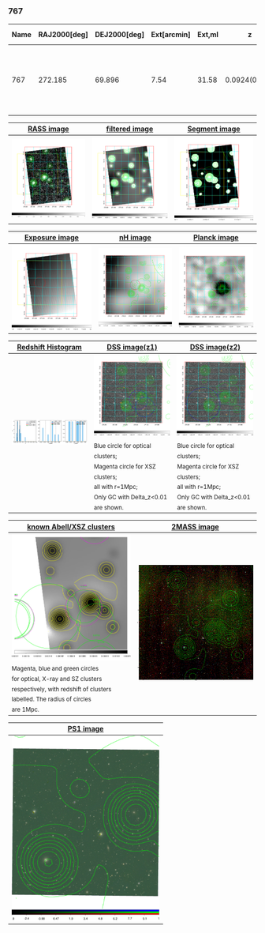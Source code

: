 <div STYLE="page-break-after: always;"></div>

### 767

|Name|RAJ2000[deg]|DEJ2000[deg] |Ext[arcmin]| Ext,ml | z | z_src| C|GC(XSZ,Delta_z<0.01)| GC(OPT,Delta_z<0.01)|GC| R_sig[arcmin] | R500[arcmin] | R500[Mpc]| CRsig[c/s] | CR500[c/s] |L500[1E44 erg/s]|F500[1E-12 erg/s/cm^2]| M500[1E14 Msun]|Tx[keV]|Cnt_sig|Beta|Rc[arcmin]|Comment|Alias|
|---|---|---|---|---|---|------|---|--------|---------|----------|---|---|---|---|---|---|---|---|---|---|---|---|---|---|
|767| 272.185| 69.896| 7.54| 31.58| 0.0924(0.006)| z2,| G| -| -| MCXC, N, W| 14.650| 6.886| 0.710| 0.079(0.009)| 0.072(0.008)| 0.276(0.175)| 1.290(0.816)| 1.11(0.36)| 2.35(0.48)| 1127.6| 0.501(-0.001+0.002)| 2.459(-0.072+0.092)| An X-ray cluster with $z$ =0.0941 and offset = 1.03 Mpc(9.89 arcmin)| k560|

|[RASS image](../image/767/767_img.pdf)|[filtered image](../image/767/767_fil.pdf)|[Segment image](../image/767/767_seg.pdf)|
|-------------------|--------------------|-------------------|
| <img src="../image/767/767_img.png" width="300">  | <img src="../image/767/767_fil.png" width="300">   | <img src="../image/767/767_seg.png" width="300">  |

|[Exposure image](../image/767/767_mex.pdf)| [nH image](../image/767/767_nh.pdf)| [Planck image](../image/767/767_p.pdf)|
|-------------------|--------------------|-------------------|
|<img src="../image/767/767_mex.png" width="300">   | <img src="../image/767/767_nh.png" width="300">    | <img src="../image/767/767_p.png" width="300"> |

|[Redshift Histogram](../image/767/767_zg.pdf) | [DSS image(z1)](../image/767/767_dss_z1.pdf)      |  [DSS image(z2)](../image/767/767_dss_z2.pdf)    |
|-------------------|--------------------|-------------------|
|<img src="../image/767/767_zg.png" width="300"> |<img src="../image/767/767_dss_z1.png" width="300"> <sub><br>Blue circle for optical clusters; <br>Magenta circle for XSZ clusters; <br>all with r=1Mpc; <br>Only GC with Delta_z<0.01 are shown. </sub>| <img src="../image/767/767_dss_z2.png" width="300"><sub><br>Blue circle for optical clusters; <br>Magenta circle for XSZ clusters; <br>all with r=1Mpc; <br>Only GC with Delta_z<0.01 are shown. </sub> |

|[known Abell/XSZ clusters](../image/767/767_gc.pdf) | [2MASS image](../image/767/767_2mass.pdf)      |
|-------------------|-------------------|
|<img src=../image/767/767_gc.png width="300"> <br><sub>Magenta, blue and green circles <br>for optical, X-ray and SZ clusters <br>respectively, with redshift of clusters <br>labelled. The radius of circles <br>are 1Mpc.</sub>|<img src="../image/767/767_2mass.png" width="300">  |

|[PS1 image](../image/767/767_ps1.pdf)            |
|-------------------|
| <img src="../image/767/767_ps1.pdf" width="300">  |
